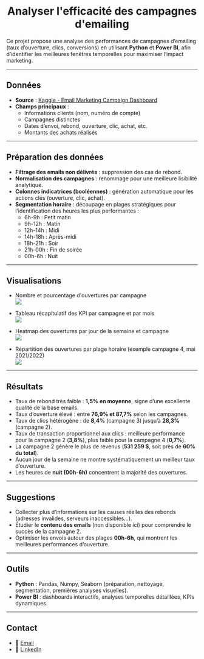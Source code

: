 <div align="center">
  
# Analyser l'efficacité des campagnes d'emailing

</div>

Ce projet propose une analyse des performances de campagnes d’emailing (taux d’ouverture, clics, conversions) en utilisant **Python** et **Power BI**, afin d’identifier les meilleures fenêtres temporelles pour maximiser l’impact marketing.  

---

## Données
- **Source** : [Kaggle - Email Marketing Campaign Dashboard](https://www.kaggle.com/datasets/mariusnikiforovas/email-marketing-campaign-dashboard?select=filtered_dataset.csv)  
- **Champs principaux** :
  - Informations clients (nom, numéro de compte)
  - Campagnes distinctes
  - Dates d’envoi, rebond, ouverture, clic, achat, etc.
  - Montants des achats réalisés  

---

## Préparation des données
- **Filtrage des emails non délivrés** : suppression des cas de rebond.  
- **Normalisation des campagnes** : renommage pour une meilleure lisibilité analytique.  
- **Colonnes indicatrices (booléennes)** : génération automatique pour les actions clés (ouverture, clic, achat).  
- **Segmentation horaire** : découpage en plages stratégiques pour l’identification des heures les plus performantes :
  - 6h-9h : Petit matin  
  - 9h-12h : Matin  
  - 12h-14h : Midi  
  - 14h-18h : Après-midi  
  - 18h-21h : Soir  
  - 21h-00h : Fin de soirée  
  - 00h-6h : Nuit  

---

## Visualisations
- Nombre et pourcentage d'ouvertures par campagne  
![](https://github.com/FabienHaury/Analyser-l-efficacite-des-campagnes-d-emailing/blob/main/Python/Screenshot/Graphiques/graph_campagne_open.png)

- Tableau récapitulatif des KPI par campagne et par mois  
![](https://github.com/FabienHaury/Analyser-l-efficacite-des-campagnes-d-emailing/blob/main/Python/Screenshot/Tableaux/tab_summary_annee_mois.png)

- Heatmap des ouvertures par jour de la semaine et campagne  
![](https://github.com/FabienHaury/Analyser-l-efficacite-des-campagnes-d-emailing/blob/main/Python/Screenshot/Graphiques/graph_nombre_ouvertures_par_campagne_et_jour.png)

- Répartition des ouvertures par plage horaire (exemple campagne 4, mai 2021/2022)  
![](https://github.com/FabienHaury/Analyser-l-efficacite-des-campagnes-d-emailing/blob/main/Python/Screenshot/Tableaux/tab_ann%C3%A9e_mois_jour_seg.png)

---

## Résultats
- Taux de rebond très faible : **1,5% en moyenne**, signe d’une excellente qualité de la base emails.  
- Taux d’ouverture élevé : entre **76,9% et 87,7%** selon les campagnes.  
- Taux de clics hétérogène : de **8,4%** (campagne 3) jusqu’à **28,3%** (campagne 2).  
- Taux de transaction proportionnel aux clics : meilleure performance pour la campagne 2 (**3,8%**), plus faible pour la campagne 4 (**0,7%**).  
- La campagne 2 génère le plus de revenus (**531 259 $**, soit près de **60% du total**).  
- Aucun jour de la semaine ne montre systématiquement un meilleur taux d’ouverture.  
- Les heures de **nuit (00h-6h)** concentrent la majorité des ouvertures.  

---

## Suggestions
- Collecter plus d’informations sur les causes réelles des rebonds (adresses invalides, serveurs inaccessibles…).  
- Étudier le **contenu des emails** (non disponible ici) pour comprendre le succès de la campagne 2.  
- Optimiser les envois autour des plages **00h-6h**, qui montrent les meilleures performances d’ouverture.  

---

## Outils
- **Python** : Pandas, Numpy, Seaborn (préparation, nettoyage, segmentation, premières analyses visuelles).  
- **Power BI** : dashboards interactifs, analyses temporelles détaillées, KPIs dynamiques.  

---

## Contact
- 📧 [Email](mailto:67912775+FabienHaury@users.noreply.github.com)  
- 💼 [LinkedIn](https://www.linkedin.com/in/fabienhaury/)
